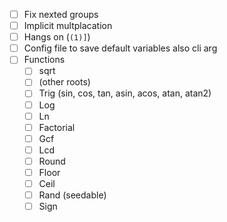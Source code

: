- [ ] Fix nexted groups
- [ ] Implicit multplacation
- [ ] Hangs on (`(1)]`)
- [ ] Config file to save default variables also cli arg
- [ ] Functions
  - [ ] sqrt
  - [ ] (other roots)
  - [ ] Trig (sin, cos, tan, asin, acos, atan, atan2)
  - [ ] Log
  - [ ] Ln
  - [ ] Factorial
  - [ ] Gcf
  - [ ] Lcd
  - [ ] Round
  - [ ] Floor
  - [ ] Ceil
  - [ ] Rand (seedable)
  - [ ] Sign
